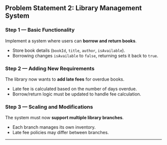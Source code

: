 ## Problem Statement 2: Library Management System

### Step 1 — Basic Functionality
Implement a system where users can **borrow and return books**.  
- Store book details (`bookId`, `title`, `author`, `isAvailable`).
- Borrowing changes `isAvailable` to `false`, returning sets it back to `true`.

### Step 2 — Adding New Requirements
The library now wants to **add late fees** for overdue books.  
- Late fee is calculated based on the number of days overdue.
- Borrow/return logic must be updated to handle fee calculation.

### Step 3 — Scaling and Modifications
The system must now **support multiple library branches**.  
- Each branch manages its own inventory.
- Late fee policies may differ between branches.

---